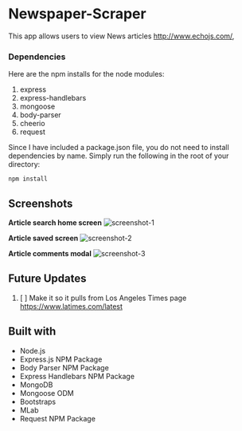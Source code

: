 # Newspaper-Scraper

This app allows users to view News articles http://www.echojs.com/, 

### Dependencies

Here are the npm installs for the node modules:

1. express
2. express-handlebars
3. mongoose
4. body-parser
5. cheerio
6. request

Since I have included a package.json file, you do not need to install dependencies by name. Simply run the following in the root of your directory:

```
npm install
```

## Screenshots

**Article search home screen**
![screenshot-1](https://i.imgur.com/Hvt4K6h.png)

**Article saved screen**
![screenshot-2](https://i.imgur.com/P84wsGr.png)

**Article comments modal**
![screenshot-3](https://i.imgur.com/d1AFMeq.png)


## Future Updates

1. [ ] Make it so it pulls from Los Angeles Times page https://www.latimes.com/latest

## Built with
* Node.js
* Express.js NPM Package
* Body Parser NPM Package
* Express Handlebars NPM Package
* MongoDB
* Mongoose ODM
* Bootstraps
* MLab
* Request NPM Package
